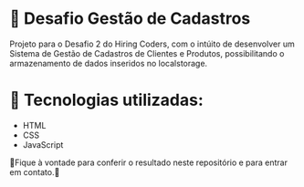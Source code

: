 # 📄 Desafio Gestão de Cadastros
Projeto para o Desafio 2 do Hiring Coders, com o intúito de desenvolver um Sistema de Gestão de Cadastros de Clientes e Produtos, possibilitando o armazenamento de dados inseridos no localstorage.

# 🚀 Tecnologias utilizadas:
- HTML
- CSS
- JavaScript

🚀Fique à vontade para conferir o resultado neste repositório e para entrar em contato.🚀

